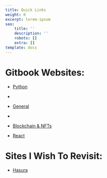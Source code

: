 ```yaml
---
title: Quick Links
weight: 0
excerpt: lorem-ipsum
seo:
    title: ''
    description: ''
    robots: []
    extra: []
template: docs
---
```


# Gitbook Websites:

- [Python](https://bryan-guner.gitbook.io/datastructures-in-pytho/)
- 
- [General](https://bryan-guner.gitbook.io/web-dev-hub-docs/)
- 
-   [Blockchain & NFTs](https://bryan-guner.gitbook.io/solidarity-blockchain-nfts/)

-   [React](https://bryan-guner.gitbook.io/mynotes/)

# Sites I Wish To Revisit:

- [Hasura](https://hasura.io/learn/)
